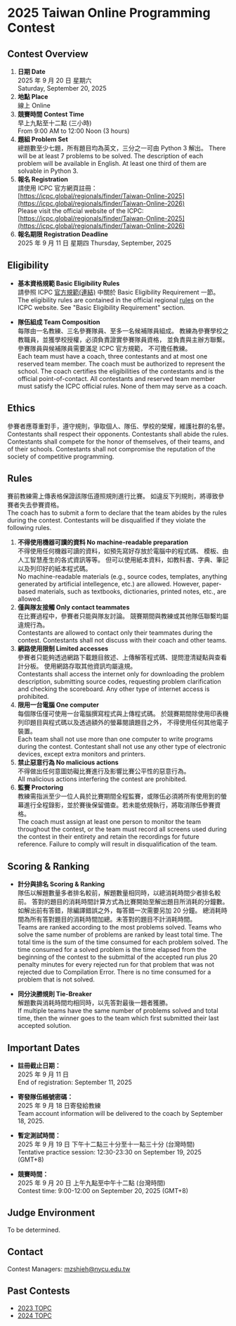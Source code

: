 # 2025 Taiwan Online Programming Contest

## Contest Overview

1. **日期 Date** <br>
   2025 年 9 月 20 日 星期六 <br>
   Saturday, September 20, 2025
2. **地點 Place** <br>
   線上
   Online
3. **競賽時間 Contest Time** <br>
   早上九點至十二點 (三小時) <br>
   From 9:00 AM to 12:00 Noon (3 hours)
4. **題組 Problem Set** <br>
   總題數至少七題，所有題目均為英文，三分之一可由 Python 3 解出。
   There will be at least 7 problems to be solved. 
   The description of each problem will be available in English. 
   At least one third of them are solvable in Python 3. 
6. **報名 Registration** <br>
   請使用 ICPC 官方網頁註冊：<br>
   [https://icpc.global/regionals/finder/Taiwan-Online-2025](https://icpc.global/regionals/finder/Taiwan-Online-2026)
   <br>
   Please visit the official website of the ICPC:<br>
   [https://icpc.global/regionals/finder/Taiwan-Online-2025](https://icpc.global/regionals/finder/Taiwan-Online-2026)
7. **報名期限 Registration Deadline**<br>
   2025 年 9 月 11 日 星期四
   Thursday, September, 2025

## Eligibility

+ **基本資格規範 Basic Eligibility Rules** <br>
  請參照 ICPC [官方規範(連結)](https://icpc.global/regionals/rules) 中關於 Basic Eligibility Requirement 一節。<br>
  The eligibility rules are contained in the official regional 
  [rules](https://icpc.global/regionals/rules) on the ICPC website. See "Basic Eligibility Requirement" section. 

+ **隊伍組成 Team Composition** <br>
每隊由一名教練、三名參賽隊員、至多一名候補隊員組成。
教練為參賽學校之教職員，並獲學校授權，必須負責證實參賽隊員資格，
並負責與主辦方聯繫。參賽隊員與候補隊員需要滿足 ICPC 官方規範，
不可擔任教練。<br>
Each team must have a coach, three contestants and at most one reserved 
team member. The coach must be authorized to represent the school. 
The coach certifies the eligibilities of the contestants and 
is the official point-of-contact. All contestants and reserved team 
member must satisfy the ICPC official rules. None of them may serve as a coach.

## Ethics

參賽者應尊重對手，遵守規則，爭取個人、隊伍、學校的榮耀，維護社群的名譽。<br>
Contestants shall respect their opponents. Contestants shall abide the rules. 
Contestants shall compete for the honor of themselves, of their teams, 
and of their schools. Contestants shall not compromise the reputation of 
the society of competitive programming.

## Rules

賽前教練需上傳表格保證該隊伍遵照規則進行比賽。
如違反下列規則，將導致參賽者失去參賽資格。<br>
The coach has to submit a form to declare that the team abides by the rules 
during the contest. Contestants will be disqualified if they violate the 
following rules.

1. **不得使用機器可讀的資料 No machine-readable preparation**<br>
不得使用任何機器可讀的資料，如預先寫好存放於電腦中的程式碼、
模板、由人工智慧產生的各式資訊等等。
但可以使用紙本資料，如教科書、字典、筆記以及列印好的紙本程式碼。<br>
No machine-readable materials (e.g., source codes, templates, anything generated by artificial intellegence, etc.) 
are allowed. However, paper-based materials, such as textbooks, 
dictionaries, printed notes, etc., are allowed.
2. **僅與隊友接觸 Only contact teammates**<br>
在比賽過程中，參賽者只能與隊友討論。
競賽期間與教練或其他隊伍聯繫均屬違規行為。<br>
Contestants are allowed to contact only their teammates during the contest. 
Contestants shall not discuss with their coach and other teams.
3. **網路使用限制 Limited accesses**<br>
參賽者只能夠透過網路下載題目敘述、上傳解答程式碼、提問澄清疑點與查看計分板。
使用網路存取其他資訊均屬違規。<br>
Contestants shall access the internet only for downloading the problem 
description, submitting source codes, requesting problem clarification 
and checking the scoreboard. Any other type of internet access is prohibited.
4. **限用一台電腦 One computer**<br>
每個隊伍僅可使用一台電腦撰寫程式與上傳程式碼。
於競賽期間除使用印表機列印題目與程式碼以及透過額外的螢幕閱讀題目之外，
不得使用任何其他電子裝置。<br>
Each team shall not use more than one computer to write programs 
during the contest. Contestant shall not use any other type of electronic 
devices, except extra monitors and printers.
5. **禁止惡意行為 No malicious actions**<br>
不得做出任何意圖妨礙比賽進行及影響比賽公平性的惡意行為。<br>
All malicious actions interfering the contest are prohibited.
6. **監賽 Proctoring** <br>
教練需指派至少一位人員於比賽期間全程監賽，或隊伍必須將所有使用到的螢幕進行全程錄影，並於賽後保留備查。若未能依規執行，將取消隊伍參賽資格。<br>
The coach must assign at least one person to monitor the team throughout the contest, or the team must record all screens used during the contest in their entirety and retain the recordings for future reference. 
Failure to comply will result in disqualification of the team.

## Scoring & Ranking

+ **計分與排名 Scoring & Ranking** <br>
隊伍以解題數量多者排名較前，解題數量相同時，以總消耗時間少者排名較前。
答對的題目的消耗時間計算方式為比賽開始至解出題目所消耗的分鐘數。
如解出前有答錯，除編譯錯誤之外，每答錯一次需要另加 20 分鐘。
總消耗時間為所有答對題目的消耗時間加總。未答對的題目不計消耗時間。<br>
Teams are ranked according to the most problems solved. 
Teams who solve the same number of problems are ranked by least total time. 
The total time is the sum of the time consumed for each problem solved. 
The time consumed for a solved problem is the time elapsed from the beginning 
of the contest to the submittal of the accepted run plus 20 penalty minutes 
for every rejected run for that problem that was not rejected due to Compilation Error. 
There is no time consumed for a problem that is not solved.

+ **同分決勝規則 Tie-Breaker**<br>
解題數與消耗時間均相同時，以先答對最後一題者獲勝。<br>
If multiple teams have the same number of problems solved and total time, 
then the winner goes to the team which first submitted their last accepted 
solution.

## Important Dates

+ **註冊截止日期：**<br>
2025 年 9 月 11 日<br>
End of registration: September 11, 2025
+ **寄發隊伍帳號密碼：**<br>
2025 年 9 月 18 日寄發給教練<br>
Team account information will be delivered to the coach by September 18, 2025.

+ **暫定測試時間：**<br>
2025 年 9 月 19 日 下午十二點三十分至十一點三十分 (台灣時間)<br>
Tentative practice session: 12:30-23:30 on September 19, 2025 (GMT+8)<br>

+ **競賽時間：**<br>
2025 年 9 月 20 日 上午九點至中午十二點 (台灣時間)<br>
Contest time: 9:00-12:00 on September 20, 2025 (GMT+8)

## Judge Environment

To be determined.

## Contact
Contest Managers: mzshieh@nycu.edu.tw

## Past Contests

- [2023 TOPC](past/2023/)
- [2024 TOPC](past/2024/)

